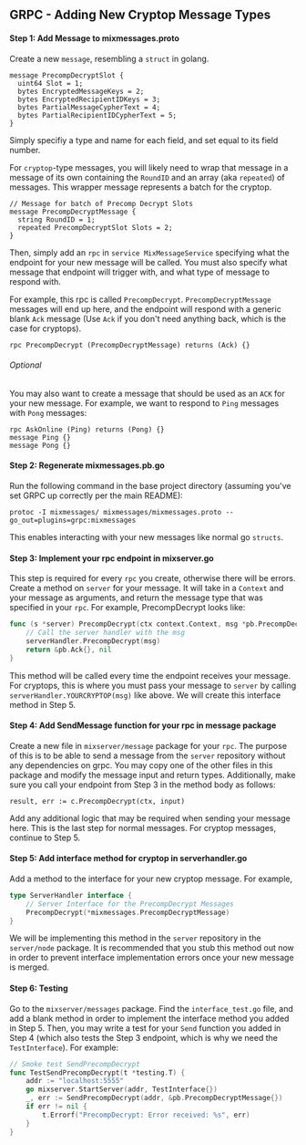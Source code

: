 GRPC - Adding New Cryptop Message Types
----

#### Step 1: Add Message to mixmessages.proto

Create a new `message`, resembling a `struct` in golang.

```
message PrecompDecryptSlot {
  uint64 Slot = 1;
  bytes EncryptedMessageKeys = 2;
  bytes EncryptedRecipientIDKeys = 3;
  bytes PartialMessageCypherText = 4;
  bytes PartialRecipientIDCypherText = 5;
}
```

Simply specifiy a type and name for each field, and set equal to its field number.

For `cryptop`-type messages, you will likely need to wrap that message in a message of its own
containing the `RoundID` and an array (aka `repeated`) of messages. This wrapper message represents
a batch for the cryptop.

```
// Message for batch of Precomp Decrypt Slots
message PrecompDecryptMessage {
  string RoundID = 1;
  repeated PrecompDecryptSlot Slots = 2;
}
```
Then, simply add an `rpc` in `service MixMessageService` specifying what the endpoint for your new
message will be called. You must also specify what message that endpoint will trigger with, and
what type of message to respond with.

For example, this rpc is called `PrecompDecrypt`. `PrecompDecryptMessage` messages will end up here, and
the endpoint will respond with a generic blank `Ack` message (Use `Ack` if you don't need anything back,
which is the case for cryptops).

```
rpc PrecompDecrypt (PrecompDecryptMessage) returns (Ack) {}
```

###### Optional
You may also want to create a message that should be used as an `ACK` for your new message.
For example, we want to respond to `Ping` messages with `Pong` messages:

```
rpc AskOnline (Ping) returns (Pong) {}
message Ping {}
message Pong {}
```

#### Step 2: Regenerate mixmessages.pb.go

Run the following command in the base project directory
(assuming you've set GRPC up correctly per the main README):

`protoc -I mixmessages/ mixmessages/mixmessages.proto --go_out=plugins=grpc:mixmessages`

This enables interacting with your new messages like normal go `structs`.

#### Step 3: Implement your rpc endpoint in mixserver.go

This step is required for every `rpc` you create, otherwise there will be errors. 
Create a method on `server` for your message. It will take in a `Context` and
your message as arguments, and return the message type that was
specified in your `rpc`. For example, PrecompDecrypt looks like:

```go
func (s *server) PrecompDecrypt(ctx context.Context, msg *pb.PrecompDecryptMessage) (*pb.Ack, error) {
	// Call the server handler with the msg
	serverHandler.PrecompDecrypt(msg)
	return &pb.Ack{}, nil
}
```

This method will be called every time the endpoint receives your message. For cryptops,
this is where you must pass your message to `server` by calling `serverHandler.YOURCRYPTOP(msg)`
like above. We will create this interface method in Step 5. 

#### Step 4: Add SendMessage function for your rpc in message package

Create a new file in `mixserver/message` package for your `rpc`. The purpose of this
is to be able to send a message from the `server` repository without any dependencies on grpc.
You may copy one of the other files in this package and modify the message input and return types.
Additionally, make sure you call your endpoint from Step 3 in the method body as follows:

`result, err := c.PrecompDecrypt(ctx, input)`

Add any additional logic that may be required when sending your message here.
This is the last step for normal messages. For cryptop messages, continue to Step 5.

#### Step 5: Add interface method for cryptop in serverhandler.go

Add a method to the interface for your new cryptop message. For example,

```go
type ServerHandler interface {
	// Server Interface for the PrecompDecrypt Messages
	PrecompDecrypt(*mixmessages.PrecompDecryptMessage)
}
```

We will be implementing this method in the `server` repository in the `server/node` package.
It is recommended that you stub this method out now in order to prevent interface implementation
errors once your new message is merged.

#### Step 6: Testing

Go to the `mixserver/messages` package. Find the `interface_test.go` file, and add a blank
method in order to implement the interface method you added in Step 5. Then, you may write
a test for your `Send` function you added in Step 4 (which also tests the Step 3 endpoint,
which is why we need the `TestInterface`). For example:

```go
// Smoke test SendPrecompDecrypt
func TestSendPrecompDecrypt(t *testing.T) {
	addr := "localhost:5555"
	go mixserver.StartServer(addr, TestInterface{})
	_, err := SendPrecompDecrypt(addr, &pb.PrecompDecryptMessage{})
	if err != nil {
		t.Errorf("PrecompDecrypt: Error received: %s", err)
	}
}
```
